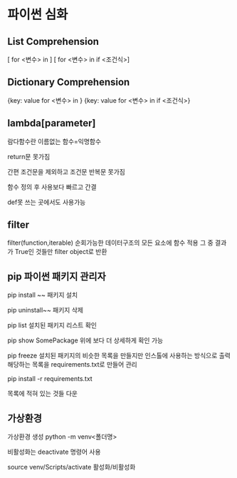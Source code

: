 # 파이썬 심화

## List Comprehension

[<expression> for <변수> in <interable>]
[<expression> for <변수> in <iterable> if <조건식>]

## Dictionary Comprehension

{key: value for <변수> in <iterable>}
{key: value for <변수> in <iterable> if <조건식>}

## lambda[parameter]
람다함수란 이름없는 함수=익명함수

return문 못가짐

간편 조건문을 제외하고 조건문 반복문 못가짐

함수 정의 후 사용보다 빠르고 간결

def못 쓰는 곳에서도 사용가능

## filter
filter(function,iterable)
순회가능한 데이터구조의 모든 요소에
함수 적용
그 중 결과가
True인 것들만 filter object로 반환

## pip 파이썬 패키지 관리자
pip install ~~ 패키지 설치

pip uninstall~~ 패키지 삭제

pip list 설치된 패키지 리스트 확인

pip show SomePackage 위에 보다 더 상세하게 확인 가능

pip freeze 설치된 패키지의 비슷한 목록을 만들지만 
인스톨에 사용하는 방식으로 출력
해당하는 목록을 requirements.txt로 만들어 관리

pip install -r requirements.txt

목록에 적혀 있는 것들 다운

## 가상환경 
가상환경 생성
python -m venv<폴더명>

비활성화는 deactivate 명령어 사용

source venv/Scripts/activate
활성화/비활성화
